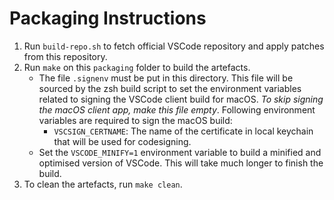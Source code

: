 # Packaging Instructions

1. Run `build-repo.sh` to fetch official VSCode repository and apply patches from this repository.
2. Run `make` on this `packaging` folder to build the artefacts.
   - The file `.signenv` must be put in this directory. This file will be sourced by the zsh build script to set the environment variables related to signing the VSCode client build for macOS. _To skip signing the macOS client app, make this file empty_. Following environment variables are required to sign the macOS build:
     - `VSCSIGN_CERTNAME`: The name of the certificate in local keychain that will be used for codesigning.
   - Set the `VSCODE_MINIFY=1` environment variable to build a minified and optimised version of VSCode. This will take much longer to finish the build.
3. To clean the artefacts, run `make clean`.
